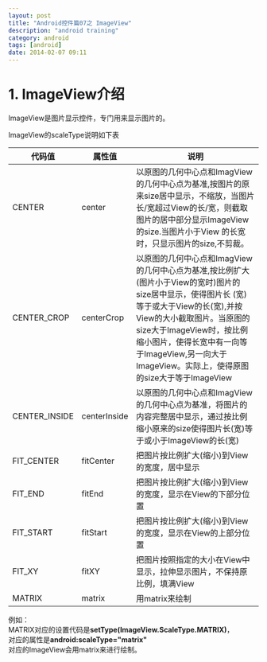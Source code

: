 ```yaml
---
layout: post
title: "Android控件篇07之 ImageView"
description: "android training"
category: android
tags: [android]
date: 2014-02-07 09:11
---
```



<a name="anchor1"></a>
# 1. ImageView介绍

ImageView是图片显示控件，专门用来显示图片的。

ImageView的scaleType说明如下表

|     代码值         |        属性值         |              说明             |
| ------------------ | --------------------- | ----------------------------- |
| CENTER | center | 以原图的几何中心点和ImagView的几何中心点为基准,按图片的原来size居中显示，不缩放，当图片长/宽超过View的长/宽，则截取图片的居中部分显示ImageView的size.当图片小于View 的长宽时，只显示图片的size,不剪裁。 |
| CENTER_CROP | centerCrop | 以原图的几何中心点和ImagView的几何中心点为基准,按比例扩大(图片小于View的宽时)图片的size居中显示，使得图片长 (宽)等于或大于View的长(宽),并按View的大小截取图片。当原图的size大于ImageView时，按比例缩小图片，使得长宽中有一向等于ImageView,另一向大于ImageView。实际上，使得原图的size大于等于ImageView |
| CENTER_INSIDE | centerInside | 以原图的几何中心点和ImagView的几何中心点为基准，将图片的内容完整居中显示，通过按比例缩小原来的size使得图片长(宽)等于或小于ImageView的长(宽) |
| FIT_CENTER | fitCenter | 把图片按比例扩大(缩小)到View的宽度，居中显示 |
| FIT_END | fitEnd | 把图片按比例扩大(缩小)到View的宽度，显示在View的下部分位置 |
| FIT_START | fitStart | 把图片按比例扩大(缩小)到View的宽度，显示在View的上部分位置 |
| FIT_XY | fitXY | 把图片按照指定的大小在View中显示，拉伸显示图片，不保持原比例，填满View |
| MATRIX | matrix | 用matrix来绘制 |

例如：  
MATRIX对应的设置代码是**setType(ImageView.ScaleType.MATRIX)**，  
对应的属性是**android:scaleType="matrix"**   
对应的ImageView会用matrix来进行绘制。

